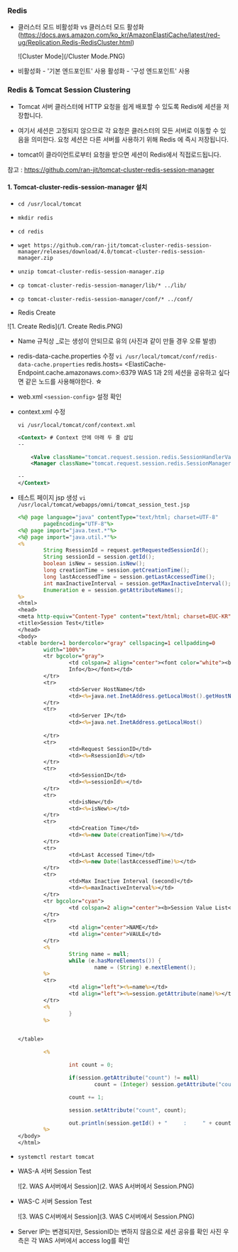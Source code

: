 ### Redis

* 클러스터 모드 비활성화 vs 클러스터 모드 활성화
  (https://docs.aws.amazon.com/ko_kr/AmazonElastiCache/latest/red-ug/Replication.Redis-RedisCluster.html)

  ![Cluster Mode](/Cluster Mode.PNG)

* 비활성화 - '기본 엔드포인트' 사용
  활성화 - '구성 엔드포인트' 사용

### Redis & Tomcat Session Clustering

* Tomcat 서버 클러스터에 HTTP 요청을 쉽게 배포할 수 있도록 Redis에 세션을 저장합니다. 

* 여기서 세션은 고정되지 않으므로 각 요청은 클러스터의 모든 서버로 이동할 수 있음을 의미한다. 요청 세션은 다른 서버를 사용하기 위해 Redis 에 즉시 저장됩니다. 
* tomcat이 클라이언트로부터 요청을 받으면 세션이 Redis에서 직접로드됩니다.

참고 : https://github.com/ran-jit/tomcat-cluster-redis-session-manager



#### 1. Tomcat-cluster-redis-session-manager 설치

* `cd /usr/local/tomcat`
* `mkdir redis`
* `cd redis`

* `wget https://github.com/ran-jit/tomcat-cluster-redis-session-manager/releases/download/4.0/tomcat-cluster-redis-session-manager.zip`

* `unzip tomcat-cluster-redis-session-manager.zip`

* `cp tomcat-cluster-redis-session-manager/lib/* ../lib/`
* `cp tomcat-cluster-redis-session-manager/conf/* ../conf/`



* Redis Create

![1. Create Redis](/1. Create Redis.PNG)

* Name 규칙상 _로는 생성이 안되므로 유의 (사진과 같이 만들 경우 오류 발생)



* redis-data-cache.properties 수정
  `vi /usr/local/tomcat/conf/redis-data-cache.properties`
  redis.hosts= <ElastiCache-Endpoint.cache.amazonaws.com>:6379
  WAS 1과 2의 세션을 공유하고 싶다면 같은 노드를 사용해야한다. ☆

* web.xml `<session-config>` 설정 확인

* context.xml 수정

  `vi /usr/local/tomcat/conf/context.xml`

  ```xml
  <Context> # Context 안에 아래 두 줄 삽입
  --
  
      <Valve className="tomcat.request.session.redis.SessionHandlerValve" />
      <Manager className="tomcat.request.session.redis.SessionManager" />
  
  --
  </Context>
  ```

* 테스트 페이지 jsp 생성
  `vi /usr/local/tomcat/webapps/omni/tomcat_session_test.jsp`

  ````jsp
  <%@ page language="java" contentType="text/html; charset=UTF-8"
          pageEncoding="UTF-8"%>
  <%@ page import="java.text.*"%>
  <%@ page import="java.util.*"%>
  <%
          String RsessionId = request.getRequestedSessionId();
          String sessionId = session.getId();
          boolean isNew = session.isNew();
          long creationTime = session.getCreationTime();
          long lastAccessedTime = session.getLastAccessedTime();
          int maxInactiveInterval = session.getMaxInactiveInterval();
          Enumeration e = session.getAttributeNames();
  %>
  <html>
  <head>
  <meta http-equiv="Content-Type" content="text/html; charset=EUC-KR">
  <title>Session Test</title>
  </head>
  <body>
  <table border=1 bordercolor="gray" cellspacing=1 cellpadding=0
          width="100%">
          <tr bgcolor="gray">
                  <td colspan=2 align="center"><font color="white"><b>Session
                  Info</b></font></td>
          </tr>
          <tr>
                  <td>Server HostName</td>
                  <td><%=java.net.InetAddress.getLocalHost().getHostName()%></td>
          </tr>
          <tr>
                  <td>Server IP</td>
                  <td><%=java.net.InetAddress.getLocalHost()
                                                                          .getHostAddress()%></td>
          </tr>
          <tr>
                  <td>Request SessionID</td>
                  <td><%=RsessionId%></td>
          </tr>
          <tr>
                  <td>SessionID</td>
                  <td><%=sessionId%></td>
          </tr>
          <tr>
                  <td>isNew</td>
                  <td><%=isNew%></td>
          </tr>
          <tr>
                  <td>Creation Time</td>
                  <td><%=new Date(creationTime)%></td>
          </tr>
          <tr>
                  <td>Last Accessed Time</td>
                  <td><%=new Date(lastAccessedTime)%></td>
          </tr>
          <tr>
                  <td>Max Inactive Interval (second)</td>
                  <td><%=maxInactiveInterval%></td>
          </tr>
          <tr bgcolor="cyan">
                  <td colspan=2 align="center"><b>Session Value List</b></td>
          </tr>
          <tr>
                  <td align="center">NAME</td>
                  <td align="center">VAULE</td>
          </tr>
          <%
                  String name = null;
                  while (e.hasMoreElements()) {
                          name = (String) e.nextElement();
          %>
          <tr>
                  <td align="left"><%=name%></td>
                  <td align="left"><%=session.getAttribute(name)%></td>
          </tr>
          <%
                  }
          %>
  
  
  </table>
  
          <%
  
                  int count = 0;
  
                  if(session.getAttribute("count") != null)
                          count = (Integer) session.getAttribute("count");
  
                  count += 1;
  
                  session.setAttribute("count", count);
  
                  out.println(session.getId() + "     :     " + count);
          %>
  </body>
  </html>
  
  ````

* `systemctl restart tomcat`

* WAS-A 서버 Session Test

  ![2. WAS A서버에서 Session](2. WAS A서버에서 Session.PNG)

* WAS-C 서버 Session Test

  ![3. WAS C서버에서 Session](3. WAS C서버에서 Session.PNG)

* Server IP는 변경되지만, SessionID는 변하지 않음으로 세션 공유를 확인
  사진 우측은 각 WAS 서버에서 access log를 확인
